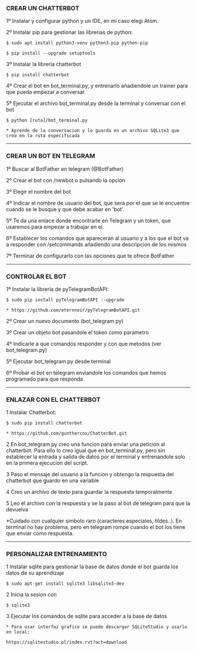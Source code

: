 ### CREAR UN CHATTERBOT

 1º Instalar y configurar python y un IDE, en mi caso elegi Atom.

 2º Instalar pip para gestionar las librerias de python:
 
 	$ sudo apt install python3-venv python3-pip python-pip

 	$ pip install --upgrade setuptools

 3º Instalar la libreria chatterbot
 
 	$ pip install chatterbot

 4º Crear el bot en bot_terminal.py, y entrenarlo añadiendole un trainer para que pueda empezar a conversar.

 5º Ejecutar el archivo bot_terminal.py desde la terminal y conversar con el bot
 
	$ python [ruta]/bot_terminal.py

	* Aprende de la conversacion y lo guarda en un archivo SQLite3 que crea en la ruta especificada
	

-----------------------------------------------------------

    
### CREAR UN BOT EN TELEGRAM

 1º Buscar al BotFather en telegram (@BotFather)

 2º Crear el bot con /newbot o pulsando la opcion

 3º Elegir el nombre del bot

 4º Indicar el nombre de usuario del bot, que sera por el que se le encuentre cuando se le busque y que debe acabar en 'bot'.

 5º Te da una enlace donde encontrarle en Telegram y un token, que usaremos para empezar a trabajar en el.

 6º Establecer los comandos que apareceran al usuario y a los que el bot va a responder con /setcommands añadiendo una descripcion de los mismos

 7º Terminar de configurarlo con las opciones que te ofrece BotFather
	

-----------------------------------------------------------

    
### CONTROLAR EL BOT

 1º Instalar la libreria de pyTelegramBotAPI:
 
	$ sudo pip install pyTelegramBotAPI --upgrade

	* https://github.com/eternnoir/pyTelegramBotAPI.git

 2º Crear un nuevo documento (bot_telegram.py)

 3º Crear un objeto bot pasandole el token como parametro

 4º Indicarle a que comandos responder y con que metodos (ver bot_telegram.py)

 5º Ejecutar bot_telegram.py desde terminal

 6º Probar el bot en telegram enviandole los comandos que hemos programado para que responda
	

-----------------------------------------------------------

    
### ENLAZAR CON EL CHATTERBOT

 1   Instalar Chatterbot:
 
	$ sudo pip install chatterbot
	
	* https://github.com/gunthercox/ChatterBot.git 

 2 En bot_telegram.py creo una funcion para enviar una peticion al chatterbot. 
 Para ello lo creo igual que en bot_terminal.py, pero sin establecer la entrada y 
 salida de datos por el terminal y entrenandole solo en la primera ejecucion del script.

 3 Paso el mensaje del usuario a la funcion y obtengo la respuesta del chatterbot que guardo en una variable

 4 Creo un archivo de texto para guardar la respuesta temporalmente

 5 Leo el archivo con la respuesta y se la paso al bot de telegram para que la devuelva

 *Cuidado con cualquier simbolo raro (caracteres especiales, tildes..). En terminal no hay problema, pero en telegram rompe cuando el bot los tiene que enviar como respuesta.
	

-----------------------------------------------------------

    
### PERSONALIZAR ENTRENAMIENTO

1 Instalar sqlite para gestionar la base de datos donde el bot guarda los datos de su aprendizaje

    $ sudo apt-get install sqlite3 libsqlite3-dev

2 Inicia la sesion con 

    $ sqlite3

3 Ejecutar los comandos de sqlite para acceder a la base de datos

	* Para usar interfaz grafico se puede descargar SQLiteStudio y usarlo en local:
	
	https://sqlitestudio.pl/index.rvt?act=download
	




















